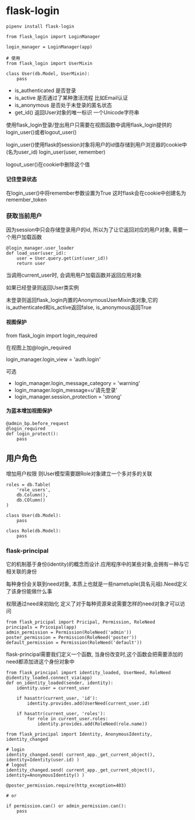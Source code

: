 # flask-login

```
pipenv install flask-login

from flask_login import LoginManager

login_manager = LoginManager(app)

# 使用
from flask_login import UserMixin

class User(db.Model, UserMixin):
    pass

```

- is_authenticated 是否登录
- is_active 是否通过了某种激活流程 比如Email认证
- is_anonymous 是否处于未登录的匿名状态
- get_id() 返回User对象的唯一标识 一个Unicode字符串

使用flask_login登录/登出用户只需要在视图函数中调用flask_login提供的login_user()或者logout_user()

login_user()使用flask的session对象将用户的id值存储到用户浏览器的cookie中(名为user_id)  login_user(user, remember)

logout_user()在cookie中删除这个值

#### 记住登录状态 

在login_user()中将remember参数设置为True
这时flask会在cookie中创建名为remember_token

### 获取当前用户
因为session中只会存储登录用户的id, 所以为了让它返回对应的用户对象, 需要一个用户加载函数
```
@login_manager.user_loader
def load_user(user_id):
    user = User.query.get(int(user_id))
    return user
```

当调用current_user时, 会调用用户加载函数并返回应用对象

如果已经登录则返回User类实例

未登录则返回flask_login内置的AnonymousUserMixin类对象,它的is_authenticated和is_active返回false, is_anonymous返回True

#### 视图保护
from flask_login import login_required

在视图上加@login_required

login_manager.login_view = 'auth.login'

可选
- login_manager.login_message_category = 'warning'
- login_manager.login_message=u'请先登录'
- login_manager.session_protection = 'strong'

#### 为蓝本增加视图保护
```
@admin_bp.before_request
@login_required
def login_protect():
    pass
```

## 用户角色
增加用户权限 则User模型需要跟Role对象建立一个多对多的关联
```
roles = db.Table(
    'role_users',
    db.Column(),
    db.COlumn()
)

class User(db.Model):
    pass

class Role(db.Model):
    pass    

```

### flask-principal
它的机制基于身份(identity)的概念而设计.应用程序中的某些对象,会拥有一种与它相关联的身份

每种身份会关联到need对象, 本质上也就是一些nametuple(具名元祖).Need定义了该身份能做什么事

权限通过need来初始化 定义了对于每种资源来说需要怎样的need对象才可以访问

```
from flask_pricipal import Pricipal, Permission, RoleNeed
principals = Pricoipal(app)
admin_permission = Permission(RoleNeed('admin'))
poster_permission = Permission(RoleNeed('poster'))
default_permission = Permission(RoleNeed('default'))
```

flask-principal需要我们定义一个函数, 当身份改变时,这个函数会把需要添加的need都添加进这个身份对象中
```
from flask_principal import identity_loaded, UserNeed, RoleNeed
@identity_loaded.connect_via(app)
def on_identity_loaded(sender, identity):
    identity.user = current_user

    if hasattr(current_user, 'id'):
        identity.provides.add(UserNeed(current_user.id)

    if hasattr(current_user, 'roles'):
        for role in current_user.roles:
            identity.provides.add(RoleNeed(role.name))
```

```
from flask_principal import Identity, AnonymousIdentity, identity_changed

# login
identity_changed.send( current_app._get_current_object(), identity=Identity(user.id) )
# logout
identity_changed.send( current_app._get_current_object(), identity=AnonymousIdentity() )
```

```
@poster_permission.require(http_exception=403)

# or

if permission.can() or admin_permission.can():
    pass
```